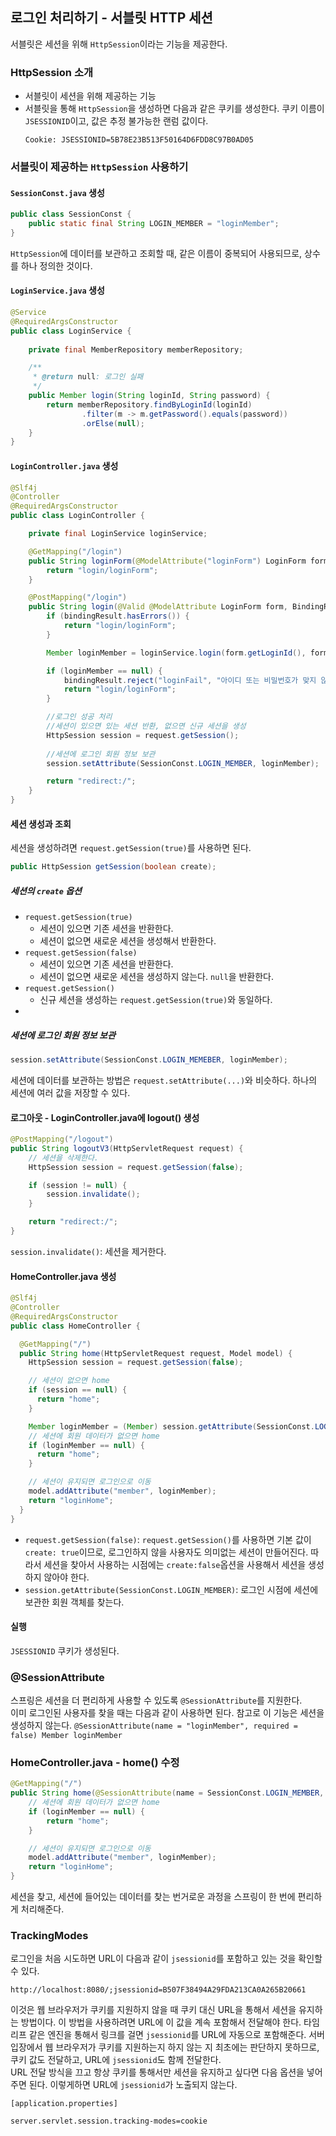 ## 로그인 처리하기 - 서블릿 HTTP 세션
서블릿은 세션을 위해 `HttpSession`이라는 기능을 제공한다.

### HttpSession 소개
- 서블릿이 세션을 위해 제공하는 기능
- 서블릿을 통해 `HttpSession`을 생성하면 다음과 같은 쿠키를 생성한다. 쿠키 이름이 `JSESSIONID`이고, 값은 추정 불가능한 랜럼 값이다.
    ```text
    Cookie: JSESSIONID=5B78E23B513F50164D6FDD8C97B0AD05
    ```
  
### 서블릿이 제공하는 `HttpSession` 사용하기
#### `SessionConst.java` 생성
```java
public class SessionConst {
    public static final String LOGIN_MEMBER = "loginMember";
}
```
`HttpSession`에 데이터를 보관하고 조회할 때, 같은 이름이 중복되어 사용되므로, 상수를 하나 정의한 것이다.

#### `LoginService.java` 생성
```java
@Service
@RequiredArgsConstructor
public class LoginService {
    
    private final MemberRepository memberRepository;

    /**
     * @return null: 로그인 실패
     */
    public Member login(String loginId, String password) {
        return memberRepository.findByLoginId(loginId)
                .filter(m -> m.getPassword().equals(password))
                .orElse(null);
    }
}
```
#### `LoginController.java` 생성
```java
@Slf4j
@Controller
@RequiredArgsConstructor
public class LoginController {

    private final LoginService loginService;

    @GetMapping("/login")
    public String loginForm(@ModelAttribute("loginForm") LoginForm form) {
        return "login/loginForm";
    }

    @PostMapping("/login")
    public String login(@Valid @ModelAttribute LoginForm form, BindingResult bindingResult, HttpServletRequest request) {
        if (bindingResult.hasErrors()) {
            return "login/loginForm";
        }

        Member loginMember = loginService.login(form.getLoginId(), form.getPassword());

        if (loginMember == null) {
            bindingResult.reject("loginFail", "아이디 또는 비밀번호가 맞지 않습니다.");
            return "login/loginForm";
        }

        //로그인 성공 처리
        //세션이 있으면 있는 세션 반환, 없으면 신규 세션을 생성
        HttpSession session = request.getSession();
        
        //세션에 로그인 회원 정보 보관
        session.setAttribute(SessionConst.LOGIN_MEMBER, loginMember);

        return "redirect:/";
    }
}
```

#### 세션 생성과 조회
세션을 생성하려면 `request.getSession(true)`를 사용하면 된다.  
```java
public HttpSession getSession(boolean create);
```

##### 세션의 `create` 옵션
- `request.getSession(true)`
  - 세션이 있으면 기존 세션을 반환한다.
  - 세션이 없으면 새로운 세션을 생성해서 반환한다.
- `request.getSession(false)`
  - 세션이 있으면 기존 세션을 반환한다.
  - 세션이 없으면 새로운 세션을 생성하지 않는다. `null`을 반환한다.
- `request.getSession()`
  - 신규 세션을 생성하는 `request.getSession(true)`와 동일하다.
- 

##### 세션에 로그인 회원 정보 보관
```java
session.setAttribute(SessionConst.LOGIN_MEMEBER, loginMember);
```
세션에 데이터를 보관하는 방법은 `request.setAttribute(...)`와 비슷하다. 하나의 세션에 여러 값을 저장할 수 있다.

#### 로그아웃 - LoginController.java에 logout() 생성
```java
@PostMapping("/logout")
public String logoutV3(HttpServletRequest request) {
    // 세션을 삭제한다.
    HttpSession session = request.getSession(false);

    if (session != null) {
        session.invalidate();
    }

    return "redirect:/";
}
```
`session.invalidate()`: 세션을 제거한다.

#### HomeController.java 생성
```java
@Slf4j
@Controller
@RequiredArgsConstructor
public class HomeController {

  @GetMapping("/")
  public String home(HttpServletRequest request, Model model) {
    HttpSession session = request.getSession(false);

    // 세션이 없으면 home
    if (session == null) {
      return "home";
    }

    Member loginMember = (Member) session.getAttribute(SessionConst.LOGIN_MEMBER);
    // 세션에 회원 데이터가 없으면 home
    if (loginMember == null) {
      return "home";
    }

    // 세션이 유지되면 로그인으로 이동
    model.addAttribute("member", loginMember);
    return "loginHome";
  }
}
```
- `request.getSession(false)`: `request.getSession()`를 사용하면 기본 값이 `create: true`이므로, 
로그인하지 않을 사용자도 의미없는 세션이 만들어진다. 따라서 세션을 찾아서 사용하는 시점에는 `create:false`옵션을 사용해서 세션을 생성하지 않아야 한다.
- `session.getAttribute(SessionConst.LOGIN_MEMBER)`: 로그인 시점에 세션에 보관한 회원 객체를 찾는다.

#### 실행
`JSESSIONID` 쿠키가 생성된다.

### @SessionAttribute
스프링은 세션을 더 편리하게 사용할 수 있도록 `@SessionAttribute`를 지원한다.  
이미 로그인된 사용자를 찾을 때는 다음과 같이 사용하면 된다. 참고로 이 기능은 세션을 생성하지 않는다.
`@SessionAttribute(name = "loginMember", required = false) Member loginMember`

### HomeController.java - home() 수정
```java
@GetMapping("/")
public String home(@SessionAttribute(name = SessionConst.LOGIN_MEMBER, required = false) Member loginMember, Model model) {
    // 세션에 회원 데이터가 없으면 home
    if (loginMember == null) {
        return "home";
    }

    // 세션이 유지되면 로그인으로 이동
    model.addAttribute("member", loginMember);
    return "loginHome";
}
```
세션을 찾고, 세션에 들어있는 데이터를 찾는 번거로운 과정을 스프링이 한 번에 편리하게 처리해준다.

### TrackingModes
로그인을 처음 시도하면 URL이 다음과 같이 `jsessionid`를 포함하고 있는 것을 확인할 수 있다.
```text
http://localhost:8080/;jsessionid=B507F38494A29FDA213CA0A265B20661
```
이것은 웹 브라우저가 쿠키를 지원하지 않을 때 쿠키 대신 URL을 통해서 세션을 유지하는 방법이다.
이 방법을 사용하려면 URL에 이 값을 계속 포함해서 전달해야 한다. 타임리프 같은 엔진을 통해서 링크를 걸면 `jsessionid`를 URL에 자동으로 포함해준다.
서버 입장에서 웹 브라우저가 쿠키를 지원하는지 하지 않는 지 최초에는 판단하지 못하므로, 쿠키 값도 전달하고, URL에 `jsessionid`도 함께 전달한다.  
URL 전달 방식을 끄고 항상 쿠키를 통해서만 세션을 유지하고 싶다면 다음 옵션을 넣어주면 된다. 이렇게하면 URL에 `jsessionid`가 노출되지 않는다.
```text
[application.properties]

server.servlet.session.tracking-modes=cookie
```



